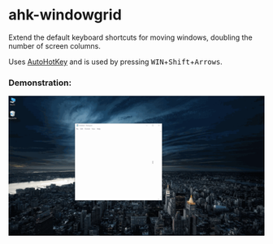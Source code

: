 # ahk-windowgrid
Extend the default keyboard shortcuts for moving windows, doubling the number of screen columns.

Uses [AutoHotKey](https://www.autohotkey.com/) and is used by pressing <kbd>WIN</kbd>+<kbd>Shift</kbd>+<kbd>Arrows</kbd>.

### Demonstration: 
![gif video with demonstration of usage](example.gif "gif video with demonstration of usage")
